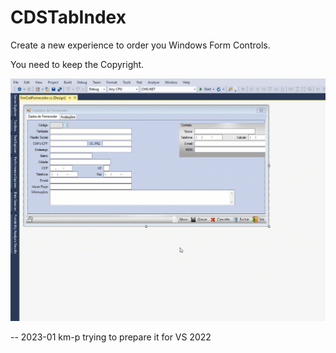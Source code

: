 # CDSTabIndex
Create a new experience to order you Windows Form Controls.

You need to keep the Copyright.

![](https://github.com/CDSInformatica/CDSTabIndex/blob/master/CDSTabIndexSample.gif "Sample")

-- 2023-01     km-p  trying to prepare it for VS 2022
